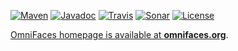 [![Maven](https://img.shields.io/maven-metadata/v/http/central.maven.org/maven2/org/omnifaces/omnifaces/maven-metadata.xml.svg)](http://central.maven.org/maven2/org/omnifaces/omnifaces/)
[![Javadoc](http://javadoc.io/badge/org.omnifaces/omnifaces.svg)](http://javadoc.io/doc/org.omnifaces/omnifaces) 
[![Travis](https://travis-ci.org/omnifaces/omnifaces.svg?branch=develop)](https://travis-ci.org/omnifaces/omnifaces)
[![Sonar](https://sonarcloud.io/api/badges/gate?key=org.omnifaces:omnifaces:3.x)](https://sonarcloud.io/dashboard/index/org.omnifaces:omnifaces:3.x)
[![License](http://img.shields.io/:license-apache-blue.svg)](http://www.apache.org/licenses/LICENSE-2.0.html)

[OmniFaces homepage is available at **omnifaces.org**](http://omnifaces.org).
